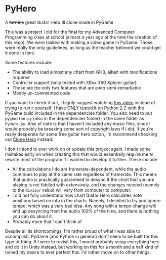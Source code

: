 # PyHero
A ~~terrible~~ great Guitar Hero III clone made in PyGame

This was a project I did for the final for my Advanced Computer Programming class at school (almsot a year ago at the time the creation of this repo). We were tasked with making a video game in PyGame. Those were really the only guidelines, as long as the teacher believed we could get it done in time.

Some features include:
* The ability to load almost any chart from GH3, albeit with modifications required
* Controller support (only tested with XBox 360 Xplorer guitar)
* Those are the only two features that are even semi-remarkable
* Mostly un-commented code

If you want to check it out, I *highly* suggest watching [this video](https://www.youtube.com/watch?v=MeYfBIGKki8) instead of trying to run it yourself. I have ONLY tested it on Python 2.7, with the PyGame build included in the dependencies folder. You also need to put `pygbutton.py` (also in the dependencies folder) in the same folder as `PyHero.py`. Also of note is that I haven't included any music files, since I would probably be breaking some sort of copyright laws if I did. If you're really desperate for some free guitar hero action, I'd recommend checking out [Clone Hero](https://www.youtube.com/channel/UCc3IfdqGZjhdgQbi_EpfuYg) instead.

I don't intend to ever work on or update this project again. I made some mistakes early on when creating this that would essentially require me to rewrite most of the program if I wanted to develop it further. These include:
* All the calculations I do are framerate-dependent, while the audio continues to play at the same rate regardless of framerate. This means that audio is practically guaranteed to desync if the chart that you are playing is not fiddled with extensively, and the changes needed (namely to the `divisor` value) will vary from computer to computer. 
* I did not fully understand how chart Guitar Hero calculates note positions based on info in the charts. Namely, I decided to try and ignore tempo, which was a very bad idea. Any song with a tempo change will end up desyncing from the audio 100% of the time, and there is nothing you can do about it.
* Probably more that I can't think of

Despite all its shortcomings, I'm rather proud of what I was able to accomplish. PyGame (and Python in general) don't seem to be built for this type of thing. If I were to revisit this, I would probably scrap everything here and do it in Unity instead, but working on this for a month and a half kind of ruined my desire to ever perfect this. I'd rather move on to other things.

